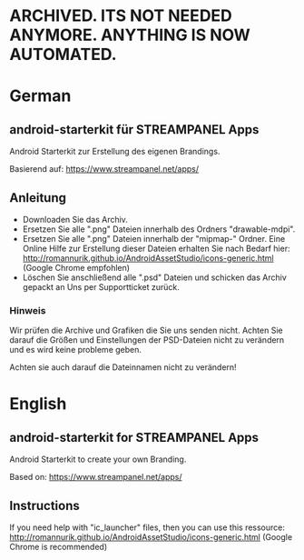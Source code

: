 # ARCHIVED. ITS NOT NEEDED ANYMORE. ANYTHING IS NOW AUTOMATED.

# German
## android-starterkit für STREAMPANEL Apps
Android Starterkit zur Erstellung des eigenen Brandings.

Basierend auf: https://www.streampanel.net/apps/

## Anleitung
- Downloaden Sie das Archiv.
- Ersetzen Sie alle ".png" Dateien innerhalb des Ordners "drawable-mdpi".
- Ersetzen Sie alle ".png" Dateien innerhalb der "mipmap-" Ordner. Eine Online Hilfe zur Erstellung dieser Dateien erhalten Sie nach Bedarf hier: http://romannurik.github.io/AndroidAssetStudio/icons-generic.html (Google Chrome empfohlen)
- Löschen Sie anschließend alle ".psd" Dateien und schicken das Archiv gepackt an Uns per Supportticket zurück.

### Hinweis

Wir prüfen die Archive und Grafiken die Sie uns senden nicht. Achten Sie darauf die Größen und Einstellungen der PSD-Dateien nicht zu verändern und es wird keine probleme geben.

Achten sie auch darauf die Dateinnamen nicht zu verändern!

# English

## android-starterkit for STREAMPANEL Apps
Android Starterkit to create your own Branding.

Based on: https://www.streampanel.net/apps/

## Instructions
If you need help with "ic_launcher" files, then you can use this ressource: http://romannurik.github.io/AndroidAssetStudio/icons-generic.html (Google Chrome is recommended)
